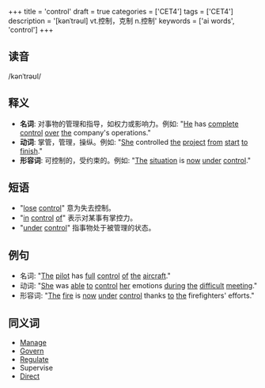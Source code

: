 +++
title = 'control'
draft = true
categories = ['CET4']
tags = ['CET4']
description = '[kənˈtrəul] vt.控制，克制 n.控制'
keywords = ['ai words', 'control']
+++

## 读音
/kənˈtrəʊl/

## 释义
- **名词**: 对事物的管理和指导，如权力或影响力。例如: "[He](/zh/post/he/) has [complete](/zh/post/complete/) [control](/zh/post/control/) [over](/zh/post/over/) [the](/zh/post/the/) company's operations."
- **动词**: 掌管，管理，操纵。例如: "[She](/zh/post/she/) controlled [the](/zh/post/the/) [project](/zh/post/project/) [from](/zh/post/from/) [start](/zh/post/start/) [to](/zh/post/to/) [finish](/zh/post/finish/)."
- **形容词**: 可控制的，受约束的。例如: "[The](/zh/post/the/) [situation](/zh/post/situation/) is [now](/zh/post/now/) [under](/zh/post/under/) [control](/zh/post/control/)."

## 短语
- "[lose](/zh/post/lose/) [control](/zh/post/control/)" 意为失去控制。
- "[in](/zh/post/in/) [control](/zh/post/control/) [of](/zh/post/of/)" 表示对某事有掌控力。
- "[under](/zh/post/under/) [control](/zh/post/control/)" 指事物处于被管理的状态。

## 例句
- 名词: "[The](/zh/post/the/) [pilot](/zh/post/pilot/) has [full](/zh/post/full/) [control](/zh/post/control/) [of](/zh/post/of/) [the](/zh/post/the/) [aircraft](/zh/post/aircraft/)."
- 动词: "[She](/zh/post/she/) was [able](/zh/post/able/) [to](/zh/post/to/) [control](/zh/post/control/) [her](/zh/post/her/) emotions [during](/zh/post/during/) [the](/zh/post/the/) [difficult](/zh/post/difficult/) [meeting](/zh/post/meeting/)."
- 形容词: "[The](/zh/post/the/) [fire](/zh/post/fire/) is [now](/zh/post/now/) [under](/zh/post/under/) [control](/zh/post/control/) thanks [to](/zh/post/to/) [the](/zh/post/the/) firefighters' efforts."

## 同义词
- [Manage](/zh/post/manage/)
- [Govern](/zh/post/govern/)
- [Regulate](/zh/post/regulate/)
- Supervise
- [Direct](/zh/post/direct/)
